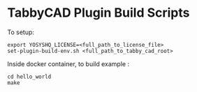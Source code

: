 # TabbyCAD Plugin Build Scripts

To setup:

```
export YOSYSHQ_LICENSE=<full_path_to_license_file>
set-plugin-build-env.sh <full_path_to_tabby_cad_root>
```

Inside docker container, to build example :

```
cd hello_world
make
```

